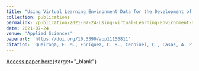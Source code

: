 ```yaml
---
title: "Using Virtual Learning Environment Data for the Development of Institutional Educational Policiesty of the Virtual Programming Lab Module for Moodle"
collection: publications
permalink: /publication/2021-07-24-Using-Virtual-Learning-Environment-Data-for-the-Development-of-Institutional-Educational-Policies
date: 2021-07-24
venue: 'Applied Sciences'
paperurl: 'https://doi.org/10.3390/app11156811'
citation: 'Queiroga, E. M., Enríquez, C. R., Cechinel, C., Casas, A. P., Paragarino, V. R., Bencke, L. R., & Ramos, V. F. C. (2021). Using Virtual Learning Environment Data for the Development of Institutional Educational Policies. Applied Sciences, 11(15), 6811. MDPI AG. Retrieved from http://dx.doi.org/10.3390/app11156811'
---
```

[Access paper here](https://doi.org/10.3390/app11156811){:target="_blank"}
